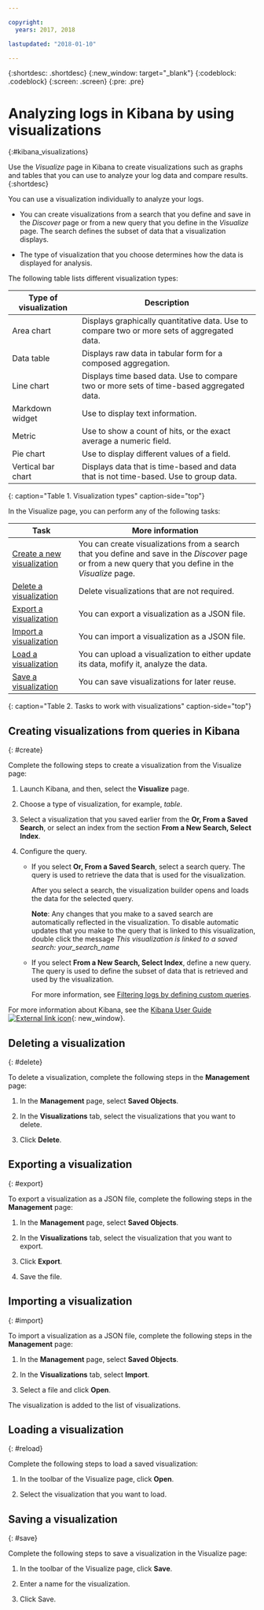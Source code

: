 ```yaml
---

copyright:
  years: 2017, 2018

lastupdated: "2018-01-10"

---
```




{:shortdesc: .shortdesc}
{:new_window: target="_blank"}
{:codeblock: .codeblock}
{:screen: .screen}
{:pre: .pre}

# Analyzing logs in Kibana by using visualizations 
{:#kibana_visualizations}

Use the *Visualize* page in Kibana to create visualizations such as graphs and tables that you can use to analyze your log data and compare results. 
{:shortdesc}

You can use a visualization individually to analyze your logs. 

* You can create visualizations from a search that you define and save in the *Discover* page or from a new query that you define in the *Visualize* page. The search defines the subset of data that a visualization displays.

* The type of visualization that you choose determines how the data is displayed for analysis.

The following table lists different visualization types:

| Type of visualization | Description |
|-----------------------|-------------|
| Area chart | Displays graphically quantitative data. Use to compare two or more sets of aggregated data. |
| Data table | Displays raw data in tabular form for a composed aggregation. |
| Line chart | Displays time based data. Use to compare two or more sets of time-based aggregated data. |
| Markdown widget | Use to display text information. |
| Metric | Use to show a count of hits, or the exact average a numeric field. |
| Pie chart | Use to display different values of a field. | 
| Vertical bar chart | Displays data that is time-based and data that is not time-based. Use to group data. |
{: caption="Table 1. Visualization types" caption-side="top"}

In the Visualize page, you can perform any of the following tasks:

| Task | More information |
|------|------------------|
| [Create a new visualization](kibana_visualizations.html#create) | You can create visualizations from a search that you define and save in the *Discover* page or from a new query that you define in the *Visualize* page. |
| [Delete a visualization](kibana_visualizations.html#delete) | Delete visualizations that are not required. |
| [Export a visualization](kibana_visualizations.html#export) | You can export a visualization as a JSON file.  |
| [Import a visualization](kibana_visualizations.html#import) | You can import a visualization as a JSON file.  |
| [Load a visualization](kibana_visualizations.html#reload) | You can upload a visualization to either update its data, mofify it, analyze the data. |
| [Save a visualization](kibana_visualizations.html#save) | You can save visualizations for later reuse. |
{: caption="Table 2. Tasks to work with visualizations" caption-side="top"}


## Creating visualizations from queries in Kibana
{: #create}

Complete the following steps to create a visualization from the Visualize page:

1. Launch Kibana, and then, select the **Visualize** page.

2. Choose a type of visualization, for example, *table*.

3. Select a visualization that you saved earlier from the **Or, From a Saved Search**, or select an index from the section **From a New Search, Select Index**.

4. Configure the query.

    * If you select **Or, From a Saved Search**, select a search query. The query is used to retrieve the data that is used for the visualization. 
	
	    After you select a search, the visualization builder opens and loads the data for the selected query. 
		
		**Note**: Any changes that you make to a saved search are automatically reflected in the visualization. To disable automatic updates that you make to the query that is linked to this visualization, double click the message *This visualization is linked to a saved search: your_search_name* 

    * If you select **From a New Search, Select Index**, define a new query. The query is used to define the subset of data that is retrieved and used by  the visualization.

        For more information, see [Filtering logs by defining custom queries](define_search.html#define_search).

For more information about Kibana, see the [Kibana User Guide ![External link icon](../../../icons/launch-glyph.svg "External link icon")](https://www.elastic.co/guide/en/kibana/5.1/index.html){: new_window}.


## Deleting a visualization
{: #delete}

To delete a visualization, complete the following steps in the **Management** page:

1. In the **Management** page, select **Saved Objects**.

2. In the **Visualizations** tab, select the visualizations that you want to delete.

3. Click **Delete**.


## Exporting a visualization
{: #export}

To export a visualization as a JSON file, complete the following steps in the **Management** page:

1. In the **Management** page, select **Saved Objects**.

2. In the **Visualizations** tab, select the visualization that you want to export.

3. Click **Export**.

4. Save the file.

## Importing a visualization
{: #import}

To import a visualization as a JSON file, complete the following steps in the **Management** page:

1. In the **Management** page, select **Saved Objects**.

2. In the **Visualizations** tab, select **Import**.

3. Select a file and click **Open**.

The visualization is added to the list of visualizations.


 
## Loading a visualization
{: #reload}

Complete the following steps to load a saved visualization:

1. In the toolbar of the Visualize page, click **Open**.

2. Select the visualization that you want to load. 


## Saving a visualization
{: #save}

Complete the following steps to save a visualization in the Visualize page:

1. In the toolbar of the Visualize page, click **Save**.

2. Enter a name for the visualization.

3. Click Save. 


